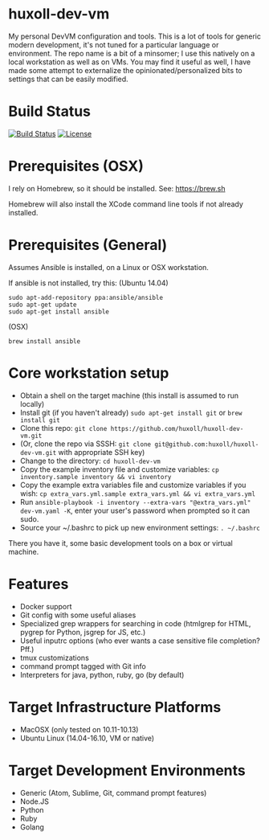 # huxoll-dev-vm
My personal DevVM configuration and tools.  This is a lot of tools for generic
modern development, it's not tuned for a particular language or environment.
The repo name is a bit of a minsomer; I use this natively on a local workstation
as well as on VMs.  You may find it useful as well, I have made some attempt to
externalize the opinionated/personalized bits to settings that can be easily
modified.

# Build Status

[![Build Status](https://travis-ci.org/huxoll/huxoll-dev-vm.svg?branch=master)](https://travis-ci.org/huxoll/huxoll-dev-vm)
[![License](https://img.shields.io/badge/License-Apache%202.0-blue.svg)](https://opensource.org/licenses/Apache-2.0)

# Prerequisites (OSX) #

I rely on Homebrew, so it should be installed. See: https://brew.sh

Homebrew will also install the XCode command line tools if not already installed.

# Prerequisites (General) #

Assumes Ansible is installed, on a Linux or OSX workstation.

If ansible is not installed, try this:
(Ubuntu 14.04)
```
sudo apt-add-repository ppa:ansible/ansible
sudo apt-get update
sudo apt-get install ansible
```
(OSX)
```
brew install ansible
```

# Core workstation setup #

* Obtain a shell on the target machine (this install is assumed to run locally)
* Install git (if you haven't already) `sudo apt-get install git` or `brew install git`
* Clone this repo: `git clone https://github.com/huxoll/huxoll-dev-vm.git`
* (Or, clone the repo via SSSH: `git clone git@github.com:huxoll/huxoll-dev-vm.git` with appropriate SSH key)
* Change to the directory: `cd huxoll-dev-vm`
* Copy the example inventory file and customize variables: `cp inventory.sample inventory && vi inventory`
* Copy the example extra variables file and customize variables if you wish: `cp extra_vars.yml.sample extra_vars.yml && vi extra_vars.yml`
* Run `ansible-playbook -i inventory --extra-vars "@extra_vars.yml" dev-vm.yaml -K`, enter your user's password when prompted so it can sudo.
* Source your ~/.bashrc to pick up new environment settings: `. ~/.bashrc`

There you have it, some basic development tools on a box or virtual machine.

# Features #

* Docker support
* Git config with some useful aliases
* Specialized grep wrappers for searching in code (htmlgrep for HTML, pygrep for Python, jsgrep for JS, etc.)
* Useful inputrc options (who ever wants a case sensitive file completion? Pff.)
* tmux customizations
* command prompt tagged with Git info
* Interpreters for java, python, ruby, go (by default)

# Target Infrastructure Platforms #

* MacOSX (only tested on 10.11-10.13)
* Ubuntu Linux (14.04-16.10, VM or native)

# Target Development Environments #

* Generic (Atom, Sublime, Git, command prompt features)
* Node.JS
* Python
* Ruby
* Golang
